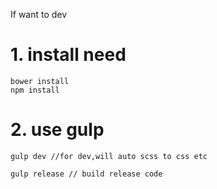 If want to dev

# 1. install need

	bower install
	npm install
	
# 2. use gulp

    gulp dev //for dev,will auto scss to css etc
    
    gulp release // build release code
    
